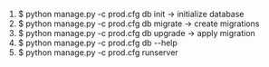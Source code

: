 
1. $ python manage.py -c prod.cfg db init -> initialize database
2. $ python manage.py -c prod.cfg db migrate -> create migrations
3. $ python manage.py -c prod.cfg db upgrade -> apply migration
4. $ python manage.py -c prod.cfg db --help
5. $ python manage.py -c prod.cfg runserver